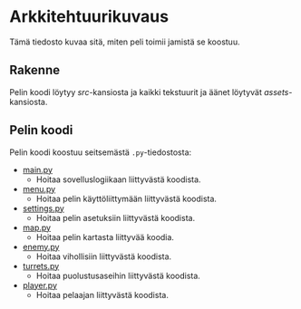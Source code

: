 # Arkkitehtuurikuvaus
Tämä tiedosto kuvaa sitä, miten peli toimii jamistä se koostuu.

## Rakenne
Pelin koodi löytyy *src*-kansiosta ja kaikki tekstuurit ja äänet löytyvät *assets*-kansiosta.

## Pelin koodi
Pelin koodi koostuu seitsemästä `.py`-tiedostosta:
- [main.py](https://github.com/danttu/ot-harjoitustyo/blob/main/harjoitustyo/src/main.py)
  - Hoitaa sovelluslogiikaan liittyvästä koodista.
- [menu.py](https://github.com/danttu/ot-harjoitustyo/blob/main/harjoitustyo/src/menu.py)
  - Hoitaa pelin käyttöliittymään liittyvästä koodista.
- [settings.py](https://github.com/danttu/ot-harjoitustyo/blob/main/harjoitustyo/src/settings.py)
  - Hoitaa pelin asetuksiin liittyvästä koodista.
- [map.py](https://github.com/danttu/ot-harjoitustyo/blob/main/harjoitustyo/src/map.py)
  - Hoitaa pelin kartasta liittyvää koodia.
- [enemy.py](https://github.com/danttu/ot-harjoitustyo/blob/main/harjoitustyo/src/enemy.py)
  - Hoitaa vihollisiin liittyvästä koodista.
- [turrets.py](https://github.com/danttu/ot-harjoitustyo/blob/main/harjoitustyo/src/turrets.py)
  - Hoitaa puolustusaseihin liittyvästä koodista.
- [player.py](https://github.com/danttu/ot-harjoitustyo/blob/main/harjoitustyo/src/player.py)
  - Hoitaa pelaajan liittyvästä koodista.
  
